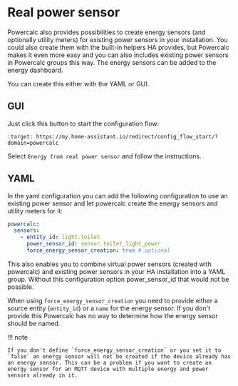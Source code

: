 # Real power sensor

Powercalc also provides possibilities to create energy sensors (and optionally utility meters) for existing power sensors in your installation.
You could also create them with the built-in helpers HA provides, but Powercalc makes it even more easy and you can also includes existing power sensors in Powercalc groups this way.
The energy sensors can be added to the energy dashboard.

You can create this either with the YAML or GUI.

## GUI

Just click this button to start the configuration flow:

```{image} https://my.home-assistant.io/badges/config_flow_start.svg
:target: https://my.home-assistant.io/redirect/config_flow_start/?domain=powercalc
```

Select `Energy from real power sensor` and follow the instructions.

## YAML

In the yaml configuration you can add the following configuration
to use an existing power sensor and let powercalc create the energy sensors and utility meters for it:

```yaml
powercalc:
  sensors:
    - entity_id: light.toilet
      power_sensor_id: sensor.toilet_light_power
      force_energy_sensor_creation: true # optional
```

This also enables you to combine virtual power sensors (created with powercalc) and existing power sensors in your HA installation into
a YAML group. Without this configuration option power_sensor_id that would not be possible.

When using `force_energy_sensor_creation` you need to provide either a source entity (`entity_id`) or a `name` for the energy sensor.
If you don't provide this Powercalc has no way to determine how the energy sensor should be named.

!!! note

    If you don't define `force_energy_sensor_creation` or you set it to `false` an energy sensor will not be created if the device already has an energy sensor. This can be a problem if you want to create an energy sensor for an MQTT device with multiple energy and power sensors already in it.
